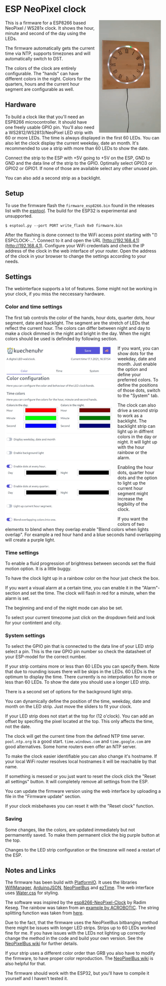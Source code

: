 # ESP NeoPixel clock

<img align="right" width="200" src="clock.gif" alt="A NeoPixel clock ticking away" style="margin-left: 1em"/>

This is a firmware for a ESP8266 based NeoPixel / WS281x clock. It shows the hour, minute and second of the day using the LEDs.

The firmware automatically gets the current time via NTP, supports timezones and will automatically switch to DST.

The colors of the clock are entirely configurable. The "hands" can have different colors in the night. Colors for the quarters, hours and the current hour segment are configurable as well.

## Hardware

To build a clock like that you'll need an ESP8266 microcontroller. It should have one freely usable GPIO pin. You'll also need a WS2812/WS2813/NeoPixel LED strip with 60 or more LEDs. The time is always displayed in the first 60 LEDs. You can also let the clock display the current weekday, date an month. It's recommended to use a strip with more than 60 LEDs to show the date.

Connect the strip to the ESP with +5V going to +5V on the ESP, GND to GND and the data line of the strip to the GPIO. Optimally select GPIO3 or GPIO2 or GPIO1. If none of those are available select any other unused pin.

You can also add a second strip as a backlight.

## Setup

To use the firmware flash the `firmware_esp8266.bin` found in the releases list with the [esptool](https://github.com/espressif/esptool). The build for the ESP32 is experimental and unsupported.

```plaintext
$ esptool.py --port PORT write_flash 0x0 firmware.bin
```

After the flashing is done connect to the WiFi access point starting with "⏰ESPCLOCK-...". Connect to it and open the URL [http://192.168.4.1](http://192.168.4.1). Configure your WiFi credentials and check the IP address of the clock in the web interface of your router. Open the address of the clock in your browser to change the settings according to your needs.

## Settings

The webinterface supports a lot of features. Some might not be working in your clock, if you miss the neccessary hardware.

### Color and time settings

The first tab controls the color of the hands, hour dots, quarter dots, hour segment, date and backlight. The segment are the stretch of LEDs that reflect the current hour. The colors can differ between night and day to make a clock dimmed in the night and bright in the day. When the night colors should be used is definded by following section.

<img align="left" width="350" src="screenshot.jpg" alt="A NeoPixel clock ticking away" style="margin-right: 1em"/>

If you want, you can show dots for the weekday, date and month. Just enable the option and define your preferred colors. To define the positions of those dots, switch to the "System" tab.

The clock can also drive a second strip to work as a backlight. The backlight strip can light up in diffrent colors in the day or night. It will light up with the hour rainbow or the alarm.

Enabling the hour dots, quarter hour dots and the option to light up the current hour segment might increase the legibility of the clock.

If you want the colors of two elements to blend when they overlap enable "Blend colors when lights overlap". For example a red hour hand and a blue seconds hand overlapping will create a purple light.


### Time settings

To enable a fluid progression of brightness between seconds set the fluid motion option. It is a little buggy.

To have the clock light up in a rainbow color on the hour just check the box.

If you want a visual alarm at a certain time, you can enable it in the "Alarm"-section and set the time. The clock will flash in red for a minute, when the alarm is set.

The beginning and end of the night mode can also be set.

To select your current timezome just click on the dropdown field and look for your contintent and city.

### System settings

To select the GPIO pin that is connected to the data line of your LED strip select a pin. This is the raw GPIO pin number so check the datasheet of your ESP-model for the correct number.

If your strip contains more or less than 60 LEDs you can specify them. Note that due to rounding issues there will be skips in the LEDs. 60 LEDs is the optimum to display the time. There currently is no interpolation for more or less than 60 LEDs. To show the date you should use a longer LED strip.

There is a second set of options for the background light strip.

You can dynamically define the position of the time, weekday, date and month on the LED strip. Just move the sliders to fit your clock.

If your LED strip does not start at the top for (12 o'clock). You can add an offset by specifing the pixel located at the top. This only affects the time, not the date.

The clock will get the current time from the defined NTP time server. `pool.ntp.org` is a good start. `time.windows.com` and `time.google.com` are good alternatives. Some home routers even offer an NTP server.

To make the clock easier identifiable you can also change it's hostname. If your local WiFi router resolves local hostnames it will be reachable by that name.

If something is messed or you just want to reset the clock click the "Reset all settings" button. It will completely remove all settings from the ESP.

You can update the firmware version using the web interface by uploading a file in the "Firmware update" section.

If your clock misbehaves you can reset it with the "Reset clock" function.

### Saving

Some changes, like the colors, are updated immediately but not permamently saved. To make them permanent click the big purple button at the top.

Changes to the LED strip configuration or the timezone will need a restart of the ESP.

## Notes and Links

The firmware has been build with [PlatformIO](https://platformio.org/). It uses the libraries [WifiManager](https://github.com/tzapu/WiFiManager), [ArduinoJSON](https://arduinojson.org/), [NeoPixelBus](https://github.com/Makuna/NeoPixelBus/) and [ezTime](https://github.com/ropg/ezTime). The web interface uses [Water.css](https://watercss.netlify.app/) for styling.

The software was inspired by the [esp8266-NeoPixel-Clock](https://github.com/radimkeseg/esp8266-NeoPixel-Clock) by Radim Keseg. The rainbow was taken from an [example by ACROBOTIC](https://github.com/acrobotic/Ai_Demos_NeoPixelBus/blob/master/Rainbow/Rainbow.ino). The string splitting function was taken from [here](https://github.com/BenTommyE/Arduino_getStringPartByNr/blob/master/getStringPartByNr.ino).

Due to the fact, that the firmware uses the NeoPixelBus bitbanging method there might be issues with longer LED strips. Strips up to 60 LEDs worked fine for me. If you have issues with the LEDs not lighting up correctly change the method in the code and build your own version. See the [NeoPixelBus wiki](https://github.com/Makuna/NeoPixelBus/wiki/ESP8266-NeoMethods#neoesp8266dma800kbpsmethod) for further details.

If your strip uses a different color order than GRB you also have to modify the firmware, to have proper color reproduction. The [NeoPixelBus wiki](https://github.com/Makuna/NeoPixelBus/wiki/NeoPixelBus-object#neo-features) is also helpful for that.

The firmware should work with the ESP32, but you'll have to compile it yourself and I haven't tested it.
